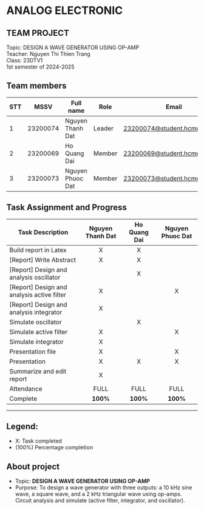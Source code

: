 # ANALOG ELECTRONIC
<h2>TEAM PROJECT</h2>
Topic:  DESIGN A WAVE GENERATOR USING OP-AMP<br>
Teacher: Nguyen Thi Thien Trang <br>
Class: 23DTV1<br>
1st semester of 2024-2025 <br>

## Team members
| STT | MSSV | Full name | Role | Email |
| --- | --- | --- | --- | --- |
| 1 | 23200074 | Nguyen Thanh Dat | Leader | 23200074@student.hcmus.edu.vn |
| 2 | 23200069 | Ho Quang Dai | Member |  23200069@student.hcmus.edu.vn |
| 3 | 23200073 | Nguyen Phuoc Dat | Member | 23200073@student.hcmus.edu.vn |

## Task Assignment and Progress

| Task Description                                     | Nguyen Thanh Dat | Ho Quang Dai | Nguyen Phuoc Dat |
|------------------------------------------------------|:------------------:|:---------------:|:-------------:|
| Build report in Latex                                | <center>X</center> | <center>X</center> | <center> </center> |
| [Report] Write Abstract                              | <center>X</center> | <center>X</center> | <center> </center> |
| [Report] Design and analysis oscillator              | <center> </center> | <center>X</center> | <center> </center> |
| [Report] Design and analysis active filter           | <center>X</center> | <center> </center> | <center>X</center> |
| [Report] Design and analysis integrator              | <center>X</center> | <center> </center> | <center> </center> |
| Simulate oscillator                                  | <center> </center> | <center>X</center> | <center> </center> |
| Simulate active filter                               | <center>X</center> | <center> </center> | <center>X</center> |
| Simulate integrator                                  | <center>X</center> | <center> </center> | <center> </center> |
| Presentation file                                    | <center>X</center> | <center> </center> | <center>X</center> |
| Presentation                                         | <center>X</center> | <center>X</center> | <center>X</center> |
| Summarize and edit report                            | <center>X</center> | <center> </center> | <center> </center> |
| Attendance                                           | <center>FULL</center> | <center>FULL</center> | <center>FULL</center> |
| Complete                                             | <center>**100%**</center> | <center>**100%**</center> | <center>**100%**</center>   |



---
## Legend:
- X: Task completed
- (100%) Percentage completion


## About  project
* Topic: **DESIGN A WAVE GENERATOR USING OP-AMP**
* Purpose: To design a wave generator with three outputs: a 10 kHz sine wave, a square wave, and a
2 kHz triangular wave using op-amps. Circuit analysis and simulate (active filter, integrator, and oscillator).
